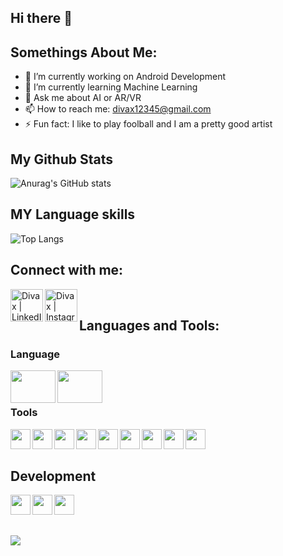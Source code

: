 ## Hi there 👋
## Somethings About Me:

- 🔭 I’m currently working on Android Development
- 🌱 I’m currently learning Machine Learning
- 💬 Ask me about AI or AR/VR
- 📫 How to reach me: divax12345@gmail.com
- ⚡ Fun fact: I like to play foolball and I am a pretty good artist

## My Github Stats
![Anurag's GitHub stats](https://github-readme-stats.vercel.app/api?username=shahdivax&show_icons=true&theme=radical)

## MY Language skills
![Top Langs](https://github-readme-stats.vercel.app/api/top-langs/?username=shahdivax&layout=compact)




## Connect with me:
[<img align="left" alt="Divax | LinkedIn" width="52px" src="https://www.logo.wine/a/logo/LinkedIn/LinkedIn-Icon-Logo.wine.svg" />](https://www.linkedin.com/in/divax-shah/)
[<img align="left" alt="Divax | Instagram" width="52px" src="https://www.logo.wine/a/logo/Instagram/Instagram-Logo.wine.svg" />](https://www.instagram.com/dj_shah_6045/)

<br />

## Languages and Tools:

### Language
<img align="left" height="52" width="72" src="https://www.logo.wine/a/logo/Python_(programming_language)/Python_(programming_language)-Logo.wine.svg" />
<img align="left" height="52" width="72" src="https://www.logo.wine/a/logo/Java_(programming_language)/Java_(programming_language)-Logo.wine.svg" />

<br/>
<br/>

### Tools
<img align="left" height="32" width="32" src="https://upload.wikimedia.org/wikipedia/commons/9/9c/IntelliJ_IDEA_Icon.svg" />
<img align="left" height="32" width="32" src="https://uxwing.com/wp-content/themes/uxwing/download/10-brands-and-social-media/pycharm.svg" />
<img align="left" height="32" width="32" src="https://uxwing.com/wp-content/themes/uxwing/download/10-brands-and-social-media/visual-studio-code.svg" />
<img align="left" height="32" width="32" src="https://uxwing.com/wp-content/themes/uxwing/download/10-brands-and-social-media/atom-ide.svg" />
<img align="left" height="32" width="32" src="https://uxwing.com/wp-content/themes/uxwing/download/10-brands-and-social-media/firefox-browser.svg" />
<img align="left" height="32" width="32" src="https://cdn.jsdelivr.net/npm/simple-icons@v3/icons/linux.svg" />
<img align="left" height="32" width="32" src="https://uxwing.com/wp-content/themes/uxwing/download/10-brands-and-social-media/git.svg" />
<img align="left" height="32" width="32" src="https://cdn.jsdelivr.net/npm/simple-icons@v3/icons/github.svg" />
<img align="left" height="32" width="32" src="https://uxwing.com/wp-content/themes/uxwing/download/10-brands-and-social-media/google-color.svg" />

<br/>
<br/>

## Development
<img align="left" height="32" width="32" src="https://uxwing.com/wp-content/themes/uxwing/download/10-brands-and-social-media/google-firebase.svg" />
<img align="left" height="32" width="32" src="https://uxwing.com/wp-content/themes/uxwing/download/10-brands-and-social-media/android-studio.svg" />
<img align="left" height="32" width="32" src="https://uxwing.com/wp-content/themes/uxwing/download/07-web-app-development/sql-code.svg" />




<br/>
<br/>
<br/>

![](https://komarev.com/ghpvc/?username=shahdivax)
